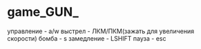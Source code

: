 # game_GUN_
управление - a/w
выстрел - ЛКМ/ПКМ(зажать для увеличения скорости)
бомба - s
замедление - LSHIFT
пауза - esc
